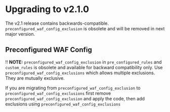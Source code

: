 # Upgrading to v2.1.0

The v2.1 release contains backwards-compatible. `preconfigured_waf_config_exclusion` is obsolete and will be removed in next major version.

## Preconfigured WAF Config
:bangbang: **NOTE:** `preconfigured_waf_config_exclusion` in `pre_configured_rules` and `custom_rules` is obsolete and available for backward compatibility only. Use `preconfigured_waf_config_exclusions` which allows multiple exclusions. They are mutually exclusive.

If you are migrating from `preconfigured_waf_config_exclusion` to `preconfigured_waf_config_exclusions` first remove `preconfigured_waf_config_exclusion` and apply the code, then add exclusions using `preconfigured_waf_config_exclusions`
